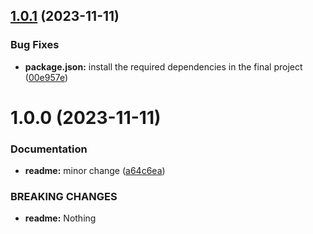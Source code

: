 ## [1.0.1](https://github.com/DisQada/TypeDoc/compare/v1.0.0...v1.0.1) (2023-11-11)


### Bug Fixes

* **package.json:** install the required dependencies in the final project ([00e957e](https://github.com/DisQada/TypeDoc/commit/00e957e265991f5cd5e108c6aeab25d0be4bd69a))

# 1.0.0 (2023-11-11)


### Documentation

* **readme:** minor change ([a64c6ea](https://github.com/DisQada/TypeDoc/commit/a64c6ea5a9899fcf6133b7dd56666152199366d5))


### BREAKING CHANGES

* **readme:** Nothing

